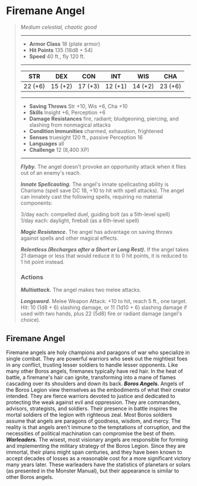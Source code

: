 # Firemane Angel
>*Medium celestial, chaotic good*
>___
>- **Armor Class** 18 (plate armor)
>- **Hit Points** 135 (18d8 + 54)
>- **Speed** 40 ft., fly 120 ft.
>___
>|STR|DEX|CON|INT|WIS|CHA|
>|:---:|:---:|:---:|:---:|:---:|:---:|
>|22 (+6)|15 (+2)|17 (+3)|12 (+1)|14 (+2)|23 (+6)|
>___
>- **Saving Throws** Str +10, Wis +6, Cha +10
>- **Skills** Insight +6, Perception +6
>- **Damage Resistances** fire, radiant; bludgeoning, piercing, and slashing from nonmagical attacks
>- **Condition Immunities** charmed, exhaustion, frightened
>- **Senses** truesight 120 ft., passive Perception 16
>- **Languages** all
>- **Challenge** 12 (8,400 XP)
>___
>***Flyby.*** The angel doesn't provoke an opportunity attack when it flies out of an enemy's reach.  
>
>***Innate Spellcasting.*** The angel's innate spellcasting ability is Charisma (spell save DC 18, +10 to hit with spell attacks). The angel can innately cast the following spells, requiring no material components:  
>
>3/day each: compelled duel, guiding bolt (as a 5th-level spell)  
>1/day each: daylight, fireball (as a 6th-level spell)  
>
>
>***Magic Resistance.*** The angel has advantage on saving throws against spells and other magical effects.  
>
>***Relentless (Recharges after a Short or Long Rest).*** If the angel takes 21 damage or less that would reduce it to 0 hit points, it is reduced to 1 hit point instead.  
>
>### Actions
>***Multiattack.*** The angel makes two melee attacks.  
>
>***Longsword.*** Melee Weapon Attack: +10 to hit, reach 5 ft., one target. Hit: 10 (1d8 + 6) slashing damage, or 11 (1d10 + 6) slashing damage if used with two hands, plus 22 (5d8) fire or radiant damage (angel's choice).
## Firemane Angel
Firemane angels are holy champions and paragons of war who specialize in single combat. They are powerful warriors who seek out the mightiest foes in any conflict, trusting lesser soldiers to handle lesser opponents.
Like many other Boros angels, firemanes typically have red hair. In the heat of battle, a firemane's hair can ignite, transforming into a mane of flames cascading over its shoulders and down its back.
***Boros Angels.*** Angels of the Boros Legion view themselves as the embodiments of what their creator intended. They are fierce warriors devoted to justice and dedicated to protecting the weak against evil and oppression. They are commanders, advisors, strategists, and soldiers. Their presence in battle inspires the mortal soldiers of the legion with righteous zeal.
Most Boros soldiers assume that angels are paragons of goodness, wisdom, and mercy. The reality is that angels aren't immune to the temptations of corruption, and the necessities of political machination can compromise the best of them.
***Warleaders.*** The wisest, most visionary angels are responsible for forming and implementing the military strategy of the Boros Legion. Since they are immortal, their plans might span centuries, and they have been known to accept decades of losses as a reasonable cost for a more significant victory many years later. These warleaders have the statistics of planetars or solars (as presented in the Monster Manual), but their appearance is similar to other Boros angels.